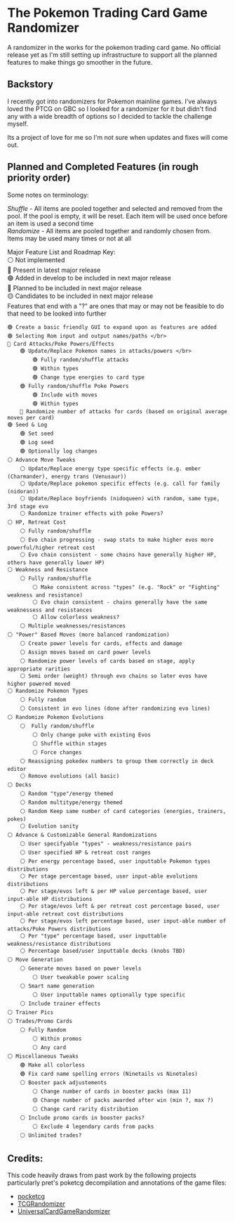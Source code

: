 # The Pokemon Trading Card Game Randomizer
A randomizer in the works for the pokemon trading card game. No official release yet as I'm still setting up infrastructure to support all the planned features to make things go smoother in the future.

## Backstory
I recently got into randomizers for Pokemon mainline games. I've always loved the PTCG on GBC so I looked for a randomizer for it but didn't find any with a  wide breadth of options so I decided to tackle the challenge myself.

Its a project of love for me so I'm not sure when updates and fixes will come out.

## Planned and Completed Features (in rough priority order)
Some notes on terminology:

*Shuffle* - All items are pooled together and selected and removed from the pool. If the pool is empty, it will be reset. Each item will be used once before an item is used a second time </br>
*Randomize* - All items are pooled together and randomly chosen from. Items may be used many times or not at all

Major Feature List and Roadmap Key: </br>
⚪ Not implemented </br>
🔘 Present in latest major release </br>
🟢 Added in develop to be included in next major release </br>
🔵 Planned to be included in next major release </br>
🟡 Candidates to be included in next major release </br>
Features that end with a "?" are ones that may or may not be feasible to do that need to be looked into further
```
🟢 Create a basic friendly GUI to expand upon as features are added
🟢 Selecting Rom input and output names/paths </br>
🔵 Card Attacks/Poke Powers/Effects
    🟢 Update/Replace Pokemon names in attacks/powers </br>
        🟢 Fully random/shuffle attacks
	    🟢 Within types
	    🟢 Change type energies to card type
	🟢 Fully random/shuffle Poke Powers
	    🟢 Include with moves
	    🟢 Within types
 	🔵 Randomize number of attacks for cards (based on original average moves per card)
🟢 Seed & Log
    🟢 Set seed
    🟢 Log seed
    🟢 Optionally log changes
⚪ Advance Move Tweaks
    ⚪ Update/Replace energy type specific effects (e.g. ember (Charmander), energy trans (Venusaur))
    ⚪ Update/Replace pokemon specific effects (e.g. call for family (nidoran))
    ⚪ Update/Replace boyfriends (nidoqueen) with random, same type, 3rd stage evo
    ⚪ Randomize trainer effects with poke Powers?
⚪ HP, Retreat Cost 
    ⚪ Fully random/shuffle
    ⚪ Evo chain progressing - swap stats to make higher evos more powerful/higher retreat cost
    ⚪ Evo chain consistent - some chains have generally higher HP, others have generally lower HP)
⚪ Weakness and Resistance
    ⚪ Fully random/shuffle
        ⚪ Make consistent across "types" (e.g. "Rock" or "Fighting" weakness and resistance)
        ⚪ Evo chain consistent - chains generally have the same weaknessess and resistances
        ⚪ Allow colorless weakness?
    ⚪ Multiple weaknesses/resistances
⚪ "Power" Based Moves (more balanced randomization)
    ⚪ Create power levels for cards, effects and damage
    ⚪ Assign moves based on card power levels
    ⚪ Randomize power levels of cards based on stage, apply appropriate rarities
    ⚪ Semi order (weight) through evo chains so later evos have higher powered moved
⚪ Randomize Pokemon Types
    ⚪ Fully random
    ⚪ Consistent in evo lines (done after randomizing evo lines)
⚪ Randomize Pokemon Evolutions
    ⚪  Fully random/shuffle
        ⚪ Only change poke with existing Evos
        ⚪ Shuffle within stages
        ⚪ Force changes
    ⚪ Reassigning pokedex numbers to group them correctly in deck editor
    ⚪ Remove evolutions (all basic)
⚪ Decks
    ⚪ Random "type"/energy themed
    ⚪ Random multitype/energy themed
    ⚪ Random Keep same number of card categories (energies, trainers, pokes)
    ⚪ Evolution sanity
⚪ Advance & Customizable General Randomizations
    ⚪ User specifyable "types" - weakness/resistance pairs
    ⚪ User specified HP & retreat cost ranges
    ⚪ Per energy percentage based, user inputtable Pokemon types distributions
    ⚪ Per stage percentage based, user input-able evolutions distributions 
    ⚪ Per stage/evos left & per HP value percentage based, user input-able HP distributions 
    ⚪ Per stage/evos left & per retreat cost percentage based, user input-able retreat cost distributions 
    ⚪ Per stage/evos left percentage based, user input-able number of attacks/Poke Powers distributions
    ⚪ Per "type" percentage based, user inputtable weakness/resistance distributions
    ⚪ Percentage based/user inputtable decks (knobs TBD)
⚪ Move Generation
    ⚪ Generate moves based on power levels	
		⚪ User tweakable power scaling
    ⚪ Smart name generation
        ⚪ User inputtable names optionally type specific
    ⚪ Include trainer effects
⚪ Trainer Pics
⚪ Trades/Promo Cards
    ⚪ Fully Random
        ⚪ Within promos
        ⚪ Any card
⚪ Miscellaneous Tweaks
    🟢 Make all colorless
    🟢 Fix card name spelling errors (Ninetails vs Ninetales)
    ⚪ Booster pack adjustements
        ⚪ Change number of cards in booster packs (max 11)
        🟡 Change number of packs awarded after win (min ?, max ?)
        ⚪ Change card rarity distribution
    ⚪ Include promo cards in booster packs?
        ⚪ Exclude 4 legendary cards from packs
    ⚪ Unlimited trades?
```
## Credits: 
This code heavily draws from past work by the following projects particularly pret's poketcg decompilation and annotations of the game files:
* [pocketcg](https://github.com/pret/poketcg)
* [TCGRandomizer](https://github.com/xCrystal/TCGRandomizer)
* [UniversalCardGameRandomizer](https://github.com/anmart/UniversalCardGameRandomizer)
